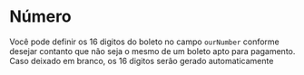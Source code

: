 # Número

Você pode definir os 16 digitos do boleto no campo `ourNumber` conforme desejar contanto que não seja o mesmo de um boleto apto para pagamento. Caso deixado em branco, os 16 digitos serão gerado automaticamente
